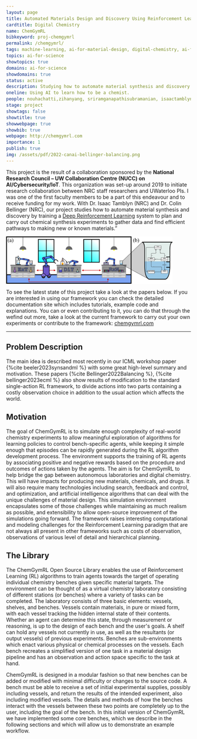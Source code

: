 ```yaml
---
layout: page
title: Automated Materials Design and Discovery Using Reinforcement Learning
cardtitle: Digital Chemistry
name: ChemGymRL
bibkeyword: proj-chemgymrl
permalink: /chemgymrl/
tags: machine-learning, ai-for-material-design, digital-chemistry, ai-for-physics, ai-for-science, ai-for-chemistry, reinforcement-learning, MARL, MDP, decision-making
topics: ai-for-science
showtopics: true
domains: ai-for-science
showdomains: true 
status: active
description: Studying how to automate material synthesis and discovery by training a Deep Reinforcement Learning system to plan and carry out chemical synthesis experiments to gather data and find efficient pathways to making new or known materials.
oneline: Using AI to learn how to be a chemist.
people: nouhachatti,zihanyang, sriramganapathisubramanian, isaactamblyn, markcrowley, colinbellinger
stage: project
showtags: false
showtitle: true
showwebpage: true
showbib: true
webpage: http://chemgymrl.com
importance: 1
publish: true
img: /assets/pdf/2022-canai-bellinger-balancing.png
---
```


This project is the result of a collaboration sponsored by the **National Research Council – UW Collaboration Centre (NUCC) on AI/Cybersecurity/IoT**. This organization was set-up around 2019 to initiate research collaboration between NRC staff researchers and UWaterloo PIs. I was one of the first faculty members to be a part of this endeavour and to receive funding for my work. With Dr. Isaac Tamblyn (NRC) and Dr. Colin Bellinger (NRC), our project studies how to automate material synthesis and discovery by training a [Deep Reinforcement Learning](/reinforcement-learning/) system to plan and carry out chemical synthesis experiments to gather data and find efficient pathways to making new or known materials.”

<img src="/assets/img/chemgymrl/chem-gym-design-v2.png" align='center' width='90%'> 

To see the latest state of this project take a look at the papers below. If you are interested in using our framework you can check the detailed documentation site which includes tutorials, example code and explanations. 
You can or even contributing to it, you can do that through the wefind out more, take a look at the current framework to carry out your own experiments or contribute to the framework: <a href="https://docs.chemgymrl.com/">chemgymrl.com</a>


<hr>

## Problem Description

The main idea is described most recently in our ICML workshop paper {%cite beeler2023synsandml %} with some great high-level summary and motivation. These papers {%cite Bellinger2022Balancing %}, {%cite bellinger2023ecml %} also show results of modification to the standard single-action RL framework, to divide actions into two parts containing a costly observation choice in addition to the usual action which affects the world. 


## Motivation
The goal of ChemGymRL is to simulate enough complexity of real-world chemistry experiments to allow meaningful exploration of algorithms for learning policies to control bench-specific agents, while keeping it simple enough that episodes can be rapidly generated during the RL algorithm development process. The environment supports the training of RL agents by associating positive and negative rewards based on the procedure and outcomes of actions taken by the agents. The aim is for ChemGymRL to help bridge the gap between autonomous laboratories and digital chemistry. This will have impacts for producing new materials, chemicals, and drugs. It will also require many technologies including search, feedback and control, and optimization, and artificial intelligence algorithms that can deal with the unique challenges of material design. This simulation environment encapsulates some of those challenges while maintaining as much realism as possible, and extensibility to allow open-source improvement of the simulations going forward. The framework raises interesting computational and modeling challenges for the Reinforcement Learning paradigm that are not always all present in other frameworks such as costs of observation, observations of various level of detail and hierarchical planning.

## The Library

The ChemGymRL Open Source Library enables the use of Reinforcement Learning (RL) algorithms to train agents towards the target of operating individual chemistry benches given specific material targets. The environment can be thought of as a virtual chemistry laboratory consisting of different stations (or benches) where a variety of tasks can be completed. The laboratory consists of three basic elements: vessels, shelves, and benches. Vessels contain materials, in pure or mixed form, with each vessel tracking the hidden internal state of their contents. Whether an agent can determine this state, through measurement or reasoning, is up to the design of each bench and the user's goals. A shelf can hold any vessels not currently in use, as well as the resultants (or output vessels) of previous experiments. Benches are sub-environments which enact various physical or chemical processes on the vessels. Each bench recreates a simplified version of one task in a material design pipeline and has an observation and action space specific to the task at hand. 

  

ChemGymRL is designed in a modular fashion so that new benches can be added or modified with minimal difficulty or changes to the source code. A bench must be able to receive a set of initial experimental supplies, possibly including vessels, and return the results of the intended experiment, also including modified vessels. The details and methods of how the benches interact with the vessels between these two points are completely up to the user, including the goal of the bench. In this initial version of ChemGymRL we have implemented some core benches, which we describe in the following sections and which will allow us to demonstrate an example workflow.
